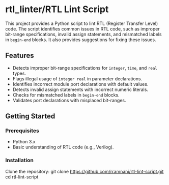 # rtl_linter/RTL Lint Script

This project provides a Python script to lint RTL (Register Transfer Level) code. The script identifies common issues in RTL code, such as improper bit-range specifications, invalid assign statements, and mismatched labels in `begin-end` blocks. It also provides suggestions for fixing these issues.

## Features

- Detects improper bit-range specifications for `integer`, `time`, and `real` types.
- Flags illegal usage of `integer real` in parameter declarations.
- Identifies incorrect module port declarations with default values.
- Detects invalid assign statements with incorrect numeric literals.
- Checks for mismatched labels in `begin-end` blocks.
- Validates port declarations with misplaced bit-ranges.

## Getting Started

### Prerequisites

- Python 3.x
- Basic understanding of RTL code (e.g., Verilog).

### Installation

Clone the repository:
   git clone https://github.com/rramnani/rtl-lint-script.git
   cd rtl-lint-script
